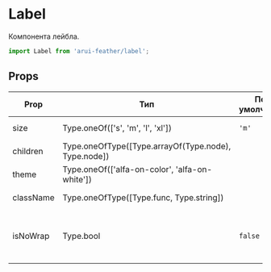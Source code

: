 # Label

Компонента лейбла.

```javascript
import Label from 'arui-feather/label';
```




## Props


| Prop  | Тип  | По-умолчанию | Обязательный | Описание |
| ----- | ---- | ------------ | ------------ |----------|
| size | Type.oneOf(['s', 'm', 'l', 'xl']) | `'m'`  |  | Размер компонента |
| children | Type.oneOfType([Type.arrayOf(Type.node), Type.node]) |  |  | Дочерние элементы `Label` |
| theme | Type.oneOf(['alfa-on-color', 'alfa-on-white']) |  |  | Тема компонента |
| className | Type.oneOfType([Type.func, Type.string]) |  |  | Дополнительный класс |
| isNoWrap | Type.bool | `false`  |  | Управление возможностью рендерить компонент в одну сроку |











